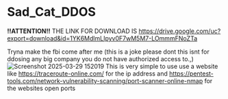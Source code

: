 # Sad_Cat_DDOS


**!!ATTENTION!!**
THE LINK FOR DOWNLOAD IS
https://drive.google.com/uc?export=download&id=1YK6MdlmLIpyv0F7wM5M7-LOmmmFNoZTa


Tryna make the fbi come after me (this is a joke please dont this isnt for ddosing any big company you do not have authorized access to.,)
![Screenshot 2025-03-29 152019](https://github.com/user-attachments/assets/2444ded9-cf3c-4821-a1f0-4228f8149f99)
This is very simple to use
use a website like 
https://traceroute-online.com/
for the ip address
and
https://pentest-tools.com/network-vulnerability-scanning/port-scanner-online-nmap
for the websites open ports
